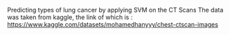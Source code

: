 
Predicting types of lung cancer by applying SVM on the CT Scans 
The data was taken from kaggle, the link of which is : https://www.kaggle.com/datasets/mohamedhanyyy/chest-ctscan-images
